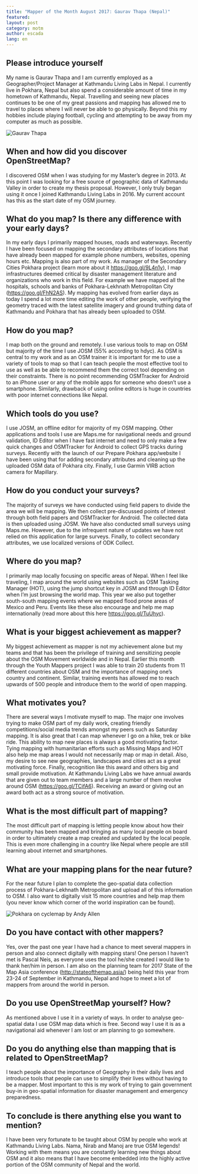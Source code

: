 ```yaml
---
title: "Mapper of the Month August 2017: Gaurav Thapa (Nepal)"
featured:
layout: post
category: motm
author: escada
lang: en
---
```

## Please introduce yourself 
My name is Gaurav Thapa and I am currently employed as a Geographer/Project Manager at Kathmandu Living Labs in Nepal.  I currently live in Pokhara, Nepal but also spend a considerable amount of time in my hometown of Kathmandu, Nepal. Travelling and seeing new places continues to be one of my great passions and mapping has allowed me to travel to places where I will never be able to go physically. Beyond this my hobbies include playing football, cycling and attempting to be away from my computer as much as possible.

![Gaurav Thapa](https://photos.smugmug.com/OSM/Screenshots/Mapper-in-the-Spotlight/Gaurav-Thapa/i-2CcNB8c/0/9e4d2b22/X3/IMG_20170105_092817-X3.jpg)
## When and how did you discover OpenStreetMap? 
I discovered OSM when I was studying for my Master’s degree in 2013. At this point I was looking for a free source of geographic data of Kathmandu Valley in order to create my thesis proposal. However, I only truly began using it once I joined Kathmandu Living Labs in 2016. My current account has this as the start date of my OSM journey.

## What do you map? Is there any difference with your early days?
In my early days I primarily mapped houses, roads and waterways. Recently I have been focused on mapping the secondary attributes of locations that have already been mapped for example phone numbers, websites, opening hours etc.
Mapping is also part of my work. As manager of the Secondary Cities Pokhara project (learn more about it https://goo.gl/9L4n1y), I map infrastructures deemed critical by disaster management literature and organizations who work in this field. For example we have mapped all the hospitals, schools and banks of Pokhara-Lekhnath Metropolitan City (https://goo.gl/FhN2AS).
My mapping has evolved from earlier days as today I spend a lot more time editing the work of other people, verifying the geometry traced with the latest satellite imagery and ground truthing data of Kathmandu and Pokhara that has already been uploaded to OSM.

## How do you map?
I map both on the ground and remotely. I use various tools to map on OSM but majority of the time I use JOSM (55% according to hdyc). As OSM is central to my work and as an OSM trainer it is important for me to use a variety of tools to map so that I can teach people the most effective tool to use as well as be able to recommend them the correct tool depending on their constraints. There is no point recommending OSMTracker for Android to an iPhone user or any of the mobile apps for someone who doesn’t use a smartphone. Similarly, drawback of using online editors is huge in countries with poor internet connections like Nepal.


## Which tools do you use?
I use JOSM, an offline editor for majority of my OSM mapping. Other applications and tools I use are Maps.me for navigational needs and ground validation, ID Editor when I have fast internet and need to only make a few quick changes and OSMTracker for Android to collect GPS tracks during surveys.
Recently with the launch of our Prepare Pokhara app/website I have been using that for adding secondary attributes and cleaning up the uploaded OSM data of Pokhara city. Finally, I use Garmin VIRB action camera for Mapillary.

## How do you conduct your surveys?
The majority of surveys we have conducted using field papers to divide the area we will be mapping. We then collect pre-discussed points of interest through both field papers and OSMTracker for Android. The collected data is then uploaded using JOSM.
We have also conducted small surveys using Maps.me. However, due to the infrequent nature of updates we have not relied on this application for large surveys. Finally, to collect secondary attributes, we use localized versions of ODK Collect.

## Where do you map?
I primarily map locally focusing on specific areas of Nepal. When I feel like traveling, I map around the world using websites such as OSM Tasking Manager (HOT), using the jump shortcut key in JOSM and through ID Editor when I’m just browsing the world map.
This year we also put together south-south mapping events where we mapped flood prone areas of Mexico and Peru. Events like these also encourage and help me map internationally (read more about this here https://goo.gl/TuUhyc).

## What is your biggest achievement as mapper?
My biggest achievement as mapper is not my achievement alone but my teams and that has been the privilege of training and sensitizing people about the OSM Movement worldwide and in Nepal. Earlier this month through the Youth Mappers project I was able to train 20 students from 11 different countries about OSM and the importance of mapping one’s country and continent. Similar, training events has allowed me to reach upwards of 500 people and introduce them to the world of open mapping.

## What motivates you?
There are several ways I motivate myself to map. The major one involves trying to make OSM part of my daily work, creating friendly competitions/social media trends amongst my peers such as Saturday mapping. It is also great that I can map whenever I go on a hike, trek or bike ride. This ability to map new places is always a good motivating factor.
Tying mapping with humanitarian efforts such as Missing Maps and HOT also help me map areas I would not necessarily map or map in detail. Also, my desire to see new geographies, landscapes and cities act as a great motivating force.
Finally, recognition like this award and others big and small provide motivation. At Kathmandu Living Labs we have annual awards that are given out to team members and a large number of them revolve around OSM (https://goo.gl/TCifA6). Receiving an award or giving out an award both act as a strong source of motivation.

## What is the most difficult part of mapping?
The most difficult part of mapping is letting people know about how their community has been mapped and bringing as many local people on board in order to ultimately create a map created and updated by the local people. This is even more challenging in a country like Nepal where people are still learning about internet and smartphones.

## What are your mapping plans for the near future?
For the near future I plan to complete the geo-spatial data collection process of Pokhara-Lekhnath Metropolitan and upload all of this information to OSM. I also want to digitally visit 15 more countries and help map them (you never know which corner of the world inspiration can be found).

![Pokhara on cyclemap by Andy Allen](https://photos.smugmug.com/OSM/Screenshots/Mapper-in-the-Spotlight/Gaurav-Thapa/i-ZBTjdFj/0/1bf8e253/X3/Screen%20Shot%202017-08-18%20at%2021.10.35-X3.png)
## Do you have contact with other mappers?
Yes, over the past one year I have had a chance to meet several mappers in person and also connect digitally with mapping stars! One person I haven’t met is Pascal Neis, as everyone uses the tool he/she created I would like to thank her/him in person.
I am also on the planning team for 2017 State of the Map Asia conference (http://stateofthemap.asia/) being held this year from 23-24 of September in Kathmandu, Nepal and hope to meet a lot of mappers from around the world in person.

## Do you use OpenStreetMap yourself? How?
As mentioned above I use it in a variety of ways. In order to analyse geo-spatial data I use OSM map data which is free. Second way I use it is as a navigational aid whenever I am lost or am planning to go somewhere.

## Do you do anything else than mapping that is related to OpenStreetMap?
I teach people about the importance of Geography in their daily lives and introduce tools that people can use to simplify their lives without having to be a mapper. Most important to this is my work of trying to gain government buy-in in geo-spatial information for disaster management and emergency preparedness.

## To conclude is there anything else you want to mention?
I have been very fortunate to be taught about OSM by people who work at Kathmandu Living Labs. Nama, Nirab and Manoj are true OSM legends! Working with them means you are constantly learning new things about OSM and it also means that I have become embedded into the highly active portion of the OSM community of Nepal and the world.
